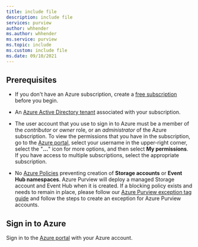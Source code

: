 ```yaml
---
title: include file
description: include file
services: purview
author: whhender
ms.author: whhender
ms.service: purview
ms.topic: include
ms.custom: include file
ms.date: 09/10/2021
---
```


## Prerequisites

* If you don't have an Azure subscription, create a [free subscription](https://azure.microsoft.com/free/) before you begin.

* An [Azure Active Directory tenant](../../active-directory/fundamentals/active-directory-access-create-new-tenant.md) associated with your subscription.

* The user account that you use to sign in to Azure must be a member  of the *contributor* or *owner* role, or an *administrator* of the Azure subscription. To view the permissions that you have in the subscription, go to the [Azure portal](https://portal.azure.com), select your username in the upper-right corner, select the "**...**" icon for more options, and then select **My permissions**. If you have access to multiple subscriptions, select the appropriate subscription.

* No [Azure Policies](../../governance/policy/overview.md) preventing creation of **Storage accounts** or **Event Hub namespaces**. Azure Purview will deploy a managed Storage account and Event Hub when it is created. If a blocking policy exists and needs to remain in place, please follow our [Azure Purview exception tag guide](../create-azure-purview-portal-faq.md) and follow the steps to create an exception for Azure Purview accounts.

## Sign in to Azure

Sign in to the [Azure portal](https://portal.azure.com) with your Azure account.
